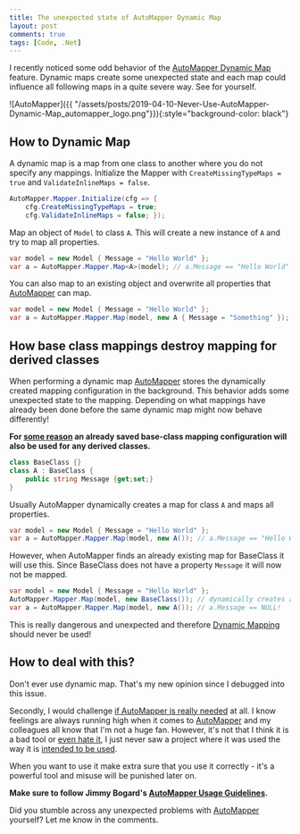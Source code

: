 ```yaml
---
title: The unexpected state of AutoMapper Dynamic Map
layout: post
comments: true
tags: [Code, .Net]
---
```


I recently noticed some odd behavior of the [AutoMapper Dynamic Map](http://docs.automapper.org/en/stable/Dynamic-and-ExpandoObject-Mapping.html) feature. Dynamic maps create some unexpected state and each map could influence all following maps in a quite severe way. See for yourself.

![AutoMapper]({{ "/assets/posts/2019-04-10-Never-Use-AutoMapper-Dynamic-Map_automapper_logo.png"}}){:style="background-color: black"}

## How to Dynamic Map

A dynamic map is a map from one class to another where you do not specify any mappings. Initialize the Mapper with `CreateMissingTypeMaps = true` and `ValidateInlineMaps = false`.

```csharp
AutoMapper.Mapper.Initialize(cfg => { 
	cfg.CreateMissingTypeMaps = true; 
	cfg.ValidateInlineMaps = false; }); 
```
Map an object of `Model` to class `A`. This will create a new instance of `A` and try to map all properties.
```csharp
var model = new Model { Message = "Hello World" };
var a = AutoMapper.Mapper.Map<A>(model); // a.Message == "Hello World"
```

You can also map to an existing object and overwrite all properties that [AutoMapper](http://automapper.org/) can map.

```csharp
var model = new Model { Message = "Hello World" };
var a = AutoMapper.Mapper.Map(model, new A { Message = "Something" }); // a.Message == "Hello World"
```

## How base class mappings destroy mapping for derived classes

When performing a dynamic map [AutoMapper](http://automapper.org/) stores the dynamically created mapping configuration in the background. This behavior adds some unexpected state to the mapping. Depending on what mappings have already been done before the same dynamic map might now behave differently!

**For [some reason](https://github.com/AutoMapper/AutoMapper/issues/3025) an already saved base-class mapping configuration will also be used for any derived classes.**

```csharp
class BaseClass {}
class A : BaseClass {
	public string Message {get;set;}
}
```
Usually AutoMapper dynamically creates a map for class `A` and maps all properties.

```csharp
var model = new Model { Message = "Hello World" };
var a = AutoMapper.Mapper.Map(model, new A()); // a.Message == "Hello World"
```

However, when AutoMapper finds an already existing map for BaseClass it will use this. Since BaseClass does not have a property `Message` it will now not be mapped.

```csharp
var model = new Model { Message = "Hello World" };
AutoMapper.Mapper.Map(model, new BaseClass()); // dynamically creates and stores the BaseClass map
var a = AutoMapper.Mapper.Map(model, new A()); // a.Message == NULL!
```

This is really dangerous and unexpected and therefore [Dynamic Mapping](http://docs.automapper.org/en/stable/Dynamic-and-ExpandoObject-Mapping.html) should never be used!

## How to deal with this?

Don't ever use dynamic map. That's my new opinion since I debugged into this issue.

Secondly, I would challenge [if AutoMapper is really needed](https://jimmybogard.com/automapper-usage-guidelines/) at all. I know feelings are always running high when it comes to [AutoMapper](http://automapper.org/) and my colleagues all know that I'm not a huge fan. However, it's not that I think it is a bad tool or [even hate it](https://jimmybogard.com/automappers-design-philosophy/), I just never saw a project where it was used the way it is [intended to be used](https://jimmybogard.com/automapper-usage-guidelines/).

When you want to use it make extra sure that you use it correctly - it's a powerful tool and misuse will be punished later on.

**Make sure to follow Jimmy Bogard's [AutoMapper Usage Guidelines](https://jimmybogard.com/automapper-usage-guidelines/).**

Did you stumble across any unexpected problems with [AutoMapper](http://automapper.org/) yourself? Let me know in the comments.
